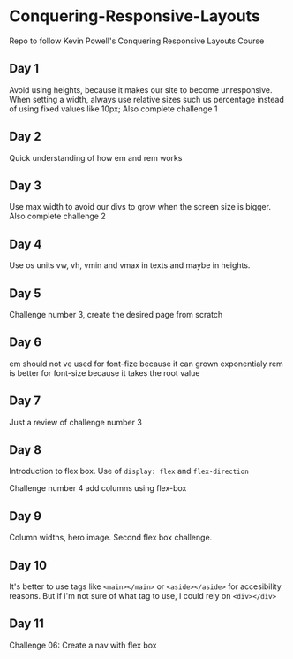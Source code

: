 # Conquering-Responsive-Layouts

Repo to follow Kevin Powell's Conquering Responsive Layouts Course

## Day 1

Avoid using heights, because it makes our site to become unresponsive.
When setting a width, always use relative sizes such us percentage instead of using fixed values like 10px;
Also complete challenge 1

## Day 2

Quick understanding of how em and rem works

## Day 3

Use max width to avoid our divs to grow when the screen size is bigger.
Also complete challenge 2

## Day 4

Use os units vw, vh, vmin and vmax in texts and maybe in heights.

## Day 5

Challenge number 3, create the desired page from scratch

## Day 6

em should not ve used for font-fize because it can grown exponentialy
rem is better for font-size because it takes the root value

## Day 7

Just a review of challenge number 3

## Day 8

Introduction to flex box.
Use of `display: flex` and `flex-direction`

Challenge number 4 add columns using flex-box

## Day 9

Column widths, hero image.
Second flex box challenge.

## Day 10

It's better to use tags like `<main></main>` or `<aside></aside>` for accesibility reasons.
But if i'm not sure of what tag to use, I could rely on `<div></div>`

## Day 11

Challenge 06: Create a nav with flex box
